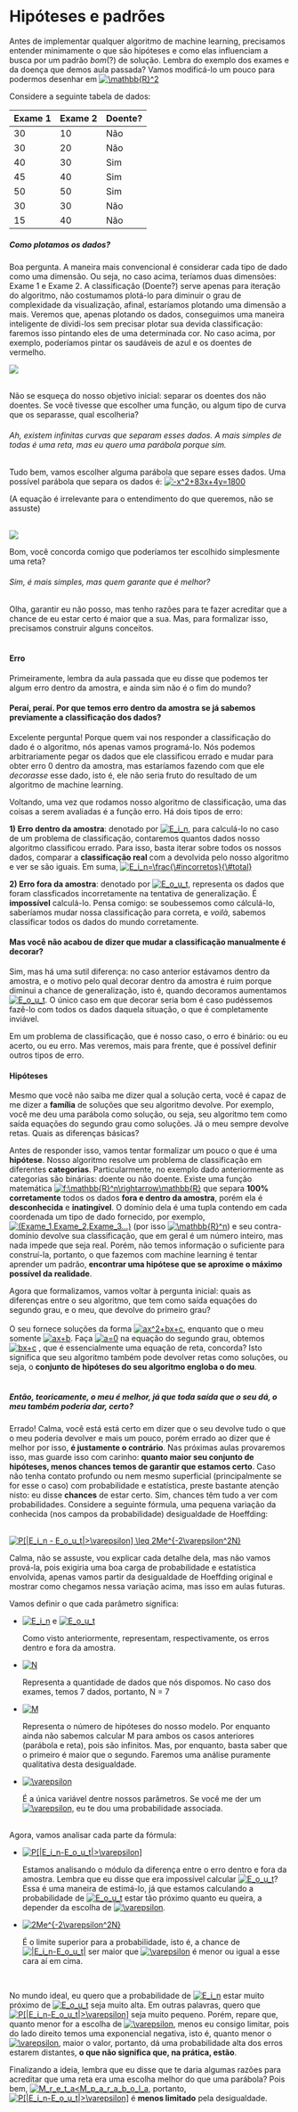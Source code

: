 # Hipóteses e padrões

Antes de implementar qualquer algoritmo de machine learning, precisamos entender minimamente o que são hipóteses e como elas influenciam a busca por um padrão _bom_(?) de solução. Lembra do exemplo dos exames e da doença que demos aula passada? Vamos modificá-lo um pouco para podermos desenhar em <a href="https://www.codecogs.com/eqnedit.php?latex=\mathbb{R}^2" target="_blank"><img src="https://latex.codecogs.com/gif.latex?\mathbb{R}^2" title="\mathbb{R}^2" /></a>

Considere a seguinte tabela de dados:

|Exame 1| Exame 2| Doente? |
|-------|------- |---------|
| 30    | 10     | Não     |   
| 30    | 20     | Não     |   
| 40    | 30     | Sim     |
| 45    | 40     | Sim     |
| 50    | 50     | Sim     |
| 30    | 30     | Não     |
| 15    | 40     | Não     |

##### Como plotamos os dados?
Boa pergunta. A maneira mais convencional é considerar cada tipo de dado como uma dimensão. Ou seja, no caso acima, teríamos duas dimensões: Exame 1 e Exame 2. A classificação (Doente?) serve apenas para iteração do algoritmo, não costumamos plotá-lo para diminuir o grau de complexidade da visualização, afinal, estaríamos plotando uma dimensão a mais. Veremos que, apenas plotando os dados, conseguimos uma maneira inteligente de dividi-los sem precisar plotar sua devida classificação: faremos isso pintando eles de uma determinada cor. No caso acima, por exemplo, poderíamos pintar os saudáveis de azul e os doentes de vermelho.

![](./img/plot1.png)
<br><br>

Não se esqueça do nosso objetivo inicial: separar os doentes dos não doentes. Se você tivesse que escolher uma função, ou algum tipo de curva que os separasse, qual escolheria?

###### Ah, existem infinitas curvas que separam esses dados. A mais simples de todas é uma reta, mas eu quero uma parábola porque sim.

Tudo bem, vamos escolher alguma parábola que separe esses dados. Uma possível parábola que separa os dados é:
 <a href="https://www.codecogs.com/eqnedit.php?latex=-x^2&plus;83x&plus;4y=1800" target="_blank"><img src="https://latex.codecogs.com/gif.latex?-x^2&plus;83x&plus;4y=1800" title="-x^2+83x+4y=1800" /></a>

(A equação é irrelevante para o entendimento do que queremos, não se assuste)
<br><br>

![](./img/plot2.png)

Bom, você concorda comigo que poderíamos ter escolhido simplesmente uma reta?

###### Sim, é mais simples, mas quem garante que é melhor?

Olha, garantir eu não posso, mas tenho razões para te fazer acreditar que a chance de eu estar certo é maior que a sua. Mas, para formalizar isso, precisamos construir alguns conceitos.
<br><br>

#### Erro
Primeiramente, lembra da aula passada que eu disse que podemos ter algum erro dentro da amostra, e ainda sim não é o fim do mundo?

#### Peraí, peraí. Por que temos erro dentro da amostra se já sabemos previamente a classificação dos dados?

Excelente pergunta! Porque quem vai nos responder a classificação do dado é o algoritmo, nós apenas vamos programá-lo. Nós podemos arbitrariamente pegar os dados que ele classificou errado e mudar para obter erro 0 dentro da amostra, mas estaríamos fazendo com que ele *decorasse* esse dado, isto é, ele não seria fruto do resultado de um algoritmo de machine learning.  

Voltando, uma vez que rodamos nosso algoritmo de classificação, uma das coisas a serem avaliadas é a função erro. Há dois tipos de erro:

**1) Erro dentro da amostra**: denotado por <a href="https://www.codecogs.com/eqnedit.php?latex=E_i_n" target="_blank"><img src="https://latex.codecogs.com/gif.latex?E_i_n" title="E_i_n" /></a>, para calculá-lo no caso de um problema de classificação, contaremos quantos dados nosso algoritmo classificou errado. Para isso, basta iterar sobre todos os nossos dados, comparar a **classificação real** com a devolvida pelo nosso algoritmo e ver se são iguais. Em suma, <a href="https://www.codecogs.com/eqnedit.php?latex=E_i_n=\frac{\&hash;incorretos}{\&hash;total}" target="_blank"><img src="https://latex.codecogs.com/gif.latex?E_i_n=\frac{\&hash;incorretos}{\&hash;total}" title="E_i_n=\frac{\#incorretos}{\#total}" /></a>

**2) Erro fora da amostra**: denotado por <a href="https://www.codecogs.com/eqnedit.php?latex=E_o_u_t" target="_blank"><img src="https://latex.codecogs.com/gif.latex?E_o_u_t" title="E_o_u_t" /></a>, representa os dados que foram classficados incorretamente na tentativa de generalização. É **impossível** calculá-lo. Pensa comigo: se soubessemos como cálculá-lo, saberíamos mudar nossa classificação para correta, e _voilà_, sabemos classificar todos os dados do mundo corretamente.

#### Mas você não acabou de dizer que mudar a classificação manualmente é decorar?
Sim, mas há uma sutil diferença: no caso anterior estávamos dentro da amostra, e o motivo pelo qual decorar dentro da amostra é ruim porque diminui a chance de generalização, isto é, quando decoramos aumentamos <a href="https://www.codecogs.com/eqnedit.php?latex=E_o_u_t" target="_blank"><img src="https://latex.codecogs.com/gif.latex?E_o_u_t" title="E_o_u_t" /></a>. O único caso em que decorar seria bom é caso pudéssemos fazê-lo com todos os dados daquela situação, o que é completamente inviável.

 Em um problema de classificação, que é nosso caso, o erro é binário: ou eu acerto, ou eu erro. Mas veremos, mais para frente, que é possível definir outros tipos de erro.

#### Hipóteses
Mesmo que você não saiba me dizer qual a solução certa, você é capaz de me dizer a **família** de soluções que seu algoritmo devolve. Por exemplo, você me deu uma parábola como solução, ou seja, seu algoritmo tem como saída equações do segundo grau como soluções. Já o meu sempre devolve retas. Quais as diferenças básicas?

Antes de responder isso, vamos tentar formalizar um pouco o que é uma **hipótese**. Nosso algoritmo resolve um problema de classificação em diferentes **categorias**. Particularmente, no exemplo dado anteriormente as categorias são binárias: doente ou não doente. Existe uma função matemática <a href="https://www.codecogs.com/eqnedit.php?latex=f:\mathbb{R}^n\rightarrow\mathbb{R}" target="_blank"><img src="https://latex.codecogs.com/gif.latex?f:\mathbb{R}^n\rightarrow\mathbb{R}" title="f:\mathbb{R}^n\rightarrow\mathbb{R}" /></a> que separa **100% corretamente** todos os dados **fora e dentro da amostra**, porém ela é **desconhecida** e **inatingível**. O domínio dela é uma tupla contendo em cada coordenada um tipo de dado fornecido, por exemplo, <a href="https://www.codecogs.com/eqnedit.php?latex=(Exame_1,Exame_2,Exame_3...)" target="_blank"><img src="https://latex.codecogs.com/gif.latex?(Exame_1,Exame_2,Exame_3...)" title="(Exame_1,Exame_2,Exame_3...)" /></a> (por isso <a href="https://www.codecogs.com/eqnedit.php?latex=\mathbb{R}^n" target="_blank"><img src="https://latex.codecogs.com/gif.latex?\mathbb{R}^n" title="\mathbb{R}^n" /></a>) e seu contra-domínio devolve sua classificação, que em geral é um número inteiro, mas nada impede que seja real. Porém, não temos informação o suficiente para construí-la, portanto, o que fazemos com machine learning é tentar aprender um padrão, **encontrar uma hipótese que se aproxime o máximo possível da realidade**.

Agora que formalizamos, vamos voltar à pergunta inicial: quais as diferenças entre o seu algoritmo, que tem como saída equações do segundo grau, e o meu, que devolve do primeiro grau?
<br><br>
 O seu fornece soluções da forma <a href="https://www.codecogs.com/eqnedit.php?latex=ax^2&plus;bx&plus;c" target="_blank"><img src="https://latex.codecogs.com/gif.latex?ax^2&plus;bx&plus;c" title="ax^2+bx+c" /></a>, enquanto que o meu somente <a href="https://www.codecogs.com/eqnedit.php?latex=ax&plus;b" target="_blank"><img src="https://latex.codecogs.com/gif.latex?ax&plus;b" title="ax+b" /></a>. Faça <a href="https://www.codecogs.com/eqnedit.php?latex=a=0" target="_blank"><img src="https://latex.codecogs.com/gif.latex?a=0" title="a=0" /></a> na equação do segundo grau, obtemos <a href="https://www.codecogs.com/eqnedit.php?latex=bx&plus;c" target="_blank"><img src="https://latex.codecogs.com/gif.latex?bx&plus;c" title="bx+c" /></a> , que é essencialmente uma equação de reta, concorda? Isto significa que seu algoritmo também pode devolver retas como soluções, ou seja, o **conjunto de hipóteses do seu algoritmo engloba o do meu**.
<br><br>

##### Então, teoricamente, o meu é melhor, já que toda saída que o seu dá, o meu também poderia dar, certo?

Errado! Calma, você está está certo em dizer que o seu devolve tudo o que o meu poderia devolver e mais um pouco, porém errado ao dizer que é melhor por isso, **é justamente o contrário**. Nas próximas aulas provaremos isso, mas guarde isso com carinho: **quanto maior seu conjunto de hipóteses, menos chances temos de garantir que estamos certo**. Caso não tenha contato profundo ou nem mesmo superficial (principalmente se for esse o caso) com probabilidade e estatística, preste bastante atenção nisto: eu disse **chances** de estar certo. Sim, chances têm tudo a ver com probabilidades. Considere a seguinte fórmula, uma pequena variação da conhecida (nos campos da probabilidade) desigualdade de Hoeffding:
<br>

&nbsp;&nbsp;&nbsp;&nbsp;&nbsp;&nbsp;&nbsp;&nbsp;&nbsp; &nbsp;&nbsp;&nbsp;&nbsp;&nbsp;&nbsp;&nbsp;&nbsp;&nbsp;&nbsp;&nbsp;&nbsp;&nbsp;&nbsp;&nbsp;<a href="https://www.codecogs.com/eqnedit.php?latex=P[|E_i_n&space;-&space;E_o_u_t|>\varepsilon]&space;\leq&space;2Me^{-2\varepsilon^2N}" target="_blank"><img src="https://latex.codecogs.com/gif.latex?P[|E_i_n&space;-&space;E_o_u_t|>\varepsilon]&space;\leq&space;2Me^{-2\varepsilon^2N}" title="P[|E_i_n - E_o_u_t|>\varepsilon] \leq 2Me^{-2\varepsilon^2N}" /></a>

Calma, não se assuste, vou explicar cada detalhe dela, mas não vamos prová-la, pois exigiria uma boa carga de probabilidade e estatística envolvida, apenas vamos partir da desigualdade de Hoeffding original e mostrar como chegamos nessa variação acima, mas isso em aulas futuras.

Vamos definir o que cada parâmetro significa:

* <a href="https://www.codecogs.com/eqnedit.php?latex=E_i_n" target="_blank"><img src="https://latex.codecogs.com/gif.latex?E_i_n" title="E_i_n" /></a> e <a href="https://www.codecogs.com/eqnedit.php?latex=E_o_u_t" target="_blank"><img src="https://latex.codecogs.com/gif.latex?E_o_u_t" title="E_o_u_t" /></a>

  Como visto anteriormente, representam, respectivamente, os erros dentro e fora da amostra.

* <a href="https://www.codecogs.com/eqnedit.php?latex=N" target="_blank"><img src="https://latex.codecogs.com/gif.latex?N" title="N" /></a>

  Representa a quantidade de dados que nós dispomos. No caso dos exames, temos 7 dados, portanto, N = 7

* <a href="https://www.codecogs.com/eqnedit.php?latex=M" target="_blank"><img src="https://latex.codecogs.com/gif.latex?M" title="M" /></a>

  Representa o número de hipóteses do nosso modelo. Por enquanto ainda não sabemos calcular M para ambos os casos anteriores (parábola e reta), pois são infinitos. Mas, por enquanto, basta saber que o primeiro é maior que o segundo. Faremos uma análise puramente qualitativa desta desigualdade.

* <a href="https://www.codecogs.com/eqnedit.php?latex=\varepsilon" target="_blank"><img src="https://latex.codecogs.com/gif.latex?\varepsilon" title="\varepsilon" /></a>

  É a única variável dentre nossos parâmetros. Se você me der um <a href="https://www.codecogs.com/eqnedit.php?latex=\varepsilon" target="_blank"><img src="https://latex.codecogs.com/gif.latex?\varepsilon" title="\varepsilon" /></a>, eu te dou uma probabilidade associada.

<br>
Agora, vamos analisar cada parte da fórmula:

* <a href="https://www.codecogs.com/eqnedit.php?latex=P[|E_i_n-E_o_u_t|>\varepsilon]" target="_blank"><img src="https://latex.codecogs.com/gif.latex?P[|E_i_n-E_o_u_t|>\varepsilon]" title="P[|E_i_n-E_o_u_t|>\varepsilon]" /></a>

  Estamos analisando o módulo da diferença entre o erro dentro e fora da amostra. Lembra que eu disse que era impossível calcular <a href="https://www.codecogs.com/eqnedit.php?latex=E_o_u_t" target="_blank"><img src="https://latex.codecogs.com/gif.latex?E_o_u_t" title="E_o_u_t" /></a>? Essa é uma maneira de estimá-lo, já que estamos calculando a probabilidade de <a href="https://www.codecogs.com/eqnedit.php?latex=E_o_u_t" target="_blank"><img src="https://latex.codecogs.com/gif.latex?E_o_u_t" title="E_o_u_t" /></a> estar tão próximo quanto eu queira, a depender da escolha de <a href="https://www.codecogs.com/eqnedit.php?latex=\varepsilon" target="_blank"><img src="https://latex.codecogs.com/gif.latex?\varepsilon" title="\varepsilon" /></a>.

* <a href="https://www.codecogs.com/eqnedit.php?latex=2Me^{-2\varepsilon^2N}" target="_blank"><img src="https://latex.codecogs.com/gif.latex?2Me^{-2\varepsilon^2N}" title="2Me^{-2\varepsilon^2N}" /></a>

  É o limite superior para a probabilidade, isto é, a chance de <a href="https://www.codecogs.com/eqnedit.php?latex=|E_i_n-E_o_u_t|" target="_blank"><img src="https://latex.codecogs.com/gif.latex?|E_i_n-E_o_u_t|" title="|E_i_n-E_o_u_t|" /></a> ser maior que <a href="https://www.codecogs.com/eqnedit.php?latex=\varepsilon" target="_blank"><img src="https://latex.codecogs.com/gif.latex?\varepsilon" title="\varepsilon" /></a> é menor ou igual a esse cara aí em cima.

<br>

No mundo ideal, eu quero que a probabilidade de <a href="https://www.codecogs.com/eqnedit.php?latex=E_i_n" target="_blank"><img src="https://latex.codecogs.com/gif.latex?E_i_n" title="E_i_n" /></a> estar muito próximo de <a href="https://www.codecogs.com/eqnedit.php?latex=E_o_u_t" target="_blank"><img src="https://latex.codecogs.com/gif.latex?E_o_u_t" title="E_o_u_t" /></a> seja muito alta. Em outras palavras, quero que <a href="https://www.codecogs.com/eqnedit.php?latex=P[|E_i_n-E_o_u_t|>\varepsilon]" target="_blank"><img src="https://latex.codecogs.com/gif.latex?P[|E_i_n-E_o_u_t|>\varepsilon]" title="P[|E_i_n-E_o_u_t|>\varepsilon]" /></a> seja muito pequeno. Porém, repare que, quanto menor for a escolha de <a href="https://www.codecogs.com/eqnedit.php?latex=\varepsilon" target="_blank"><img src="https://latex.codecogs.com/gif.latex?\varepsilon" title="\varepsilon" /></a>, menos eu consigo limitar, pois do lado direito temos uma exponencial negativa, isto é, quanto menor o <a href="https://www.codecogs.com/eqnedit.php?latex=\varepsilon" target="_blank"><img src="https://latex.codecogs.com/gif.latex?\varepsilon" title="\varepsilon" /></a>, maior o valor, portanto, dá uma probabilidade alta dos erros estarem distantes, **o que não significa que, na prática, estão**.

Finalizando a ideia, lembra que eu disse que te daria algumas razões para acreditar que uma reta era uma escolha melhor do que uma parábola? Pois bem,  <a href="https://www.codecogs.com/eqnedit.php?latex=M_r_e_t_a<M_p_a_r_a_b_o_l_a" target="_blank"><img src="https://latex.codecogs.com/gif.latex?M_r_e_t_a<M_p_a_r_a_b_o_l_a" title="M_r_e_t_a<M_p_a_r_a_b_o_l_a" /></a>, portanto, <a href="https://www.codecogs.com/eqnedit.php?latex=P[|E_i_n-E_o_u_t|>\varepsilon]" target="_blank"><img src="https://latex.codecogs.com/gif.latex?P[|E_i_n-E_o_u_t|>\varepsilon]" title="P[|E_i_n-E_o_u_t|>\varepsilon]" /></a> é **menos limitado** pela desigualdade.
